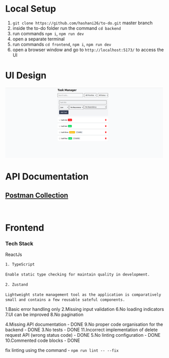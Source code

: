 # Local Setup
1. `git clone https://github.com/hashani26/to-do.git` master branch
2. inside the to-do folder run the command `cd backend`
3. run commands `npm i`, `npm run dev`
4. open a separate terminal
5. run commands `cd frontend`, `npm i`, `npm run dev`
6. open a browser window and go to `http://localhost:5173/` to access the UI

# UI Design

<img src="assets/to do UI design.png" width="500">

<br/>

# API Documentation

## [Postman Collection](https://documenter.getpostman.com/view/4964647/2sAYkHnHSY)
<br/>


# Frontend

### Tech Stack
ReactJs


    1. TypeScript

    Enable static type checking for maintain quality in development.

    2. Zustand

    Lightweight state management tool as the application is comparatively small and contains a few reusable sateful components.

    

     
1.Basic error handling only
2.Missing input validation
6.No loading indicators
7.UI can be improved
8.No pagination

4.Missing API documentation - DONE
9.No proper code organisation for the backend - DONE
3.No tests - DONE
11.Incorrect implementation of delete request API (wrong status code) - DONE
5.No linting configuration - DONE
10.Commented code blocks - DONE



fix linting using the command - `npm run lint -- --fix`

